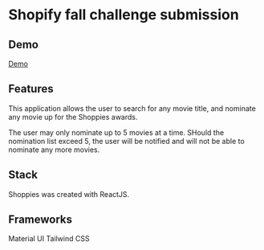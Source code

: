 # Shopify fall challenge submission

## Demo

[Demo](https://edwardascan-shopify-challenge.vercel.app/)

## Features

This application allows the user to search for any movie title, and nominate any movie up for the Shoppies awards.

The user may only nominate up to 5 movies at a time. SHould the nomination list exceed 5, the user will be notified and will not be able to nominate any more movies.

## Stack

Shoppies was created with ReactJS.

## Frameworks

Material UI
Tailwind CSS
